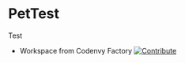 # PetTest
Test

* Workspace from Codenvy Factory [![Contribute](https://codenvy.io/factory/resources/codenvy-contribute.svg)](https://codenvy.io/f?url=https://github.com/johncm/PetTest)
